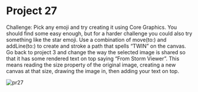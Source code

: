 # Project 27

Challenge:
Pick any emoji and try creating it using Core Graphics. You should find some easy enough, but for a harder challenge you could also try something like the star emoji.
Use a combination of move(to:) and addLine(to:) to create and stroke a path that spells “TWIN” on the canvas.
Go back to project 3 and change the way the selected image is shared so that it has some rendered text on top saying “From Storm Viewer”. This means reading the size property of the original image, creating a new canvas at that size, drawing the image in, then adding your text on top.

![pr27](https://user-images.githubusercontent.com/30910230/63267365-8b570980-c29a-11e9-9a43-caa1105c515b.gif)
